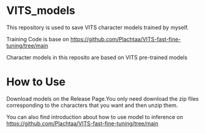 # VITS_models

This repository is used to save VITS character models trained by myself.

Training Code is base on https://github.com/Plachtaa/VITS-fast-fine-tuning/tree/main

Character models in this reposito are based on VITS pre-trained models

# How to Use
Download models on the Release Page.You only need download the zip files corresponding to the characters that you want and then unzip them.

You can also find introduction about how to use model to inference on https://github.com/Plachtaa/VITS-fast-fine-tuning/tree/main
